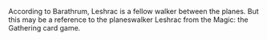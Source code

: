 According to Barathrum,  Leshrac is a fellow walker between the planes. But this may be a reference to the planeswalker Leshrac from the Magic: the Gathering card game.